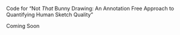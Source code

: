 Code for “Not *That* Bunny Drawing: An Annotation Free Approach to Quantifying Human Sketch Quality”

Coming Soon
